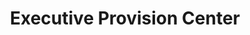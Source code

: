 ---
title: "Executive Provision Center"
url: /robertsports/executive-provision-center/
shop: convenience
---